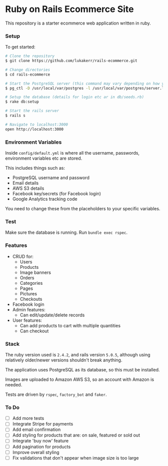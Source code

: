 # Ruby on Rails Ecommerce Site

This repository is a starter ecommerce web application written in ruby.

### Setup

To get started:

```bash
# Clone the repository
$ git clone https://github.com/lukakerr/rails-ecommerce.git

# Change directories
$ cd rails-ecommerce

# Start the PostgreSQL server (this command may vary depending on how you installed PostgreSQL)
$ pg_ctl -D /usr/local/var/postgres -l /usr/local/var/postgres/server.log start

# Setup the database (details for login etc ar in db/seeds.rb)
$ rake db:setup

# Start the rails server
$ rails s

# Navigate to localhost:3000
open http://localhost:3000
```

### Environment Variables

Inside `config/default.yml` is where all the username, passwords, environment variables etc are stored.

This includes things such as:
- PostgreSQL username and password
- Email details
- AWS S3 details
- Facebook key/secrets (for Facebook login)
- Google Analytics tracking code

You need to change these from the placeholders to your specific variables.

### Test

Make sure the database is running. Run `bundle exec rspec`.

### Features

- CRUD for: 
  - Users
  - Products
  - Image banners
  - Orders
  - Categories
  - Pages
  - Pictures
  - Checkouts
- Facebook login
- Admin features:
  - Can edit/update/delete records
- User features:
  - Can add products to cart with multiple quantities
  - Can checkout
  
### Stack

The ruby version used is `2.4.2`, and rails version `5.0.5`, although using relatively older/newer versions shouldn't break anything.

The application uses PostgreSQL as its database, so this must be installed.

Images are uploaded to Amazon AWS S3, so an account with Amazon is needed.

Tests are driven by `rspec`, `factory_bot` and `faker`.

### To Do

- [ ] Add more tests
- [ ] Integrate Stripe for payments
- [ ] Add email confirmation
- [ ] Add styling for products that are: on sale, featured or sold out
- [ ] Integrate 'buy now' feature
- [ ] Add pagination for products
- [ ] Improve overall styling
- [ ] Fix validations that don't appear when image size is too large
